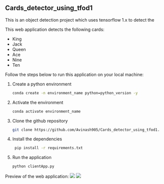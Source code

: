 ## Cards_detector_using_tfod1

This is an object detection project which uses tensorflow 1.x to detect the 

This web application detects the following cards:
* King
* Jack
* Queen
* Ace
* Nine
* Ten

Follow the steps below to run this application on your local machine:

1. Create a python environment 
   ```bash
   conda create -n environment_name python=python_version -y
   ``` 
2. Activate the environment
   ```bash
   conda activate environment_name
   ```
3. Clone the github repository
    ```bash
    git clone https://github.com/Avinash905/Cards_detector_using_tfod1.git
    ```
4. Install the dependencies
   ```bash
    pip install -r requirements.txt
    ```
5. Run the application
    ```bash
    python clientApp.py
    ```

Preview of the web application: 
<img src="research/data/preview_raw.png"/>
<img src="research/data/preview_pred.png"/>